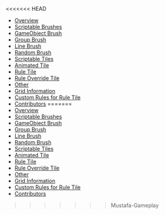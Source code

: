 <<<<<<< HEAD
* [Overview](index.md)
* [Scriptable Brushes](Brushes.md)
 * [GameObject Brush](GameObjectBrush.md)
 * [Group Brush](GroupBrush.md)
 * [Line Brush](LineBrush.md)
 * [Random Brush](RandomBrush.md)
* [Scriptable Tiles](Tiles.md)
 * [Animated Tile](AnimatedTile.md)
 * [Rule Tile](RuleTile.md)
 * [Rule Override Tile](RuleOverrideTile.md)
* [Other](Other.md)
 * [Grid Information](GridInformation.md)
 * [Custom Rules for Rule Tile](CustomRulesForRuleTile.md)
 * [Contributors](Contributors.md)
=======
* [Overview](index.md)
* [Scriptable Brushes](Brushes.md)
 * [GameObject Brush](GameObjectBrush.md)
 * [Group Brush](GroupBrush.md)
 * [Line Brush](LineBrush.md)
 * [Random Brush](RandomBrush.md)
* [Scriptable Tiles](Tiles.md)
 * [Animated Tile](AnimatedTile.md)
 * [Rule Tile](RuleTile.md)
 * [Rule Override Tile](RuleOverrideTile.md)
* [Other](Other.md)
 * [Grid Information](GridInformation.md)
 * [Custom Rules for Rule Tile](CustomRulesForRuleTile.md)
 * [Contributors](Contributors.md)
>>>>>>> Mustafa-Gameplay
